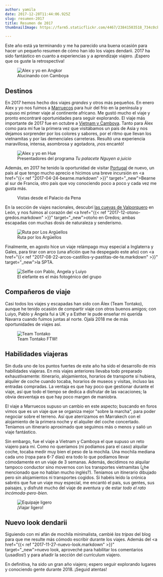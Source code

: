 ```yaml
---
author: yamila
date: 2017-12-28T11:44:06.925Z
slug: resumen-2017
title: Resumen de 2017
thumbnailImage: https://farm5.staticflickr.com/4467/23841503518_734c0cbda5_c.jpg

---
```


Este año está ya terminando y me ha parecido una buena ocasión para hacer un pequeño resumen de cómo han ido los viajes dendarii. 2017 ha sido fantástico en cuanto a experiencias y a aprendizaje viajero. ¡Espero que os guste la retrospectiva!

<!--more-->

<figure>
<img src="https://farm5.staticflickr.com/4467/23841503518_734c0cbda5_c.jpg" alt="Alex y yo en Angkor" />
<figcaption>Alucinando con Camboya</figcaption>
</figure>

## Destinos

En 2017 hemos hecho dos viajes <em>grandes</em> y otros más pequeños. En enero Alex y yo nos fuimos a <a href="/trips/marruecos-2017" target="_new">Marruecos</a> para huir del frío en la península y supuso mi primer viaje al continente africano. Me gustó mucho el viaje y pronto encontraré oportunidades para seguir explorando. El viaje más importante de 2017 fue en octubre a <a href="/trips/vietnam-2017" target="_new">Vietnam y Camboya</a>. Tanto para Álex como para mí fue la primera vez que visitábamos un país de Asia y nos dejamos sorprender por los colores y sabores, por el ritmo que llevan los vietnamitas y por las demenciales carreteras. Resultó una experiencia maravillosa, intensa, asombrosa y agotadora, ¡nos encantó!

<figure>
<img src="https://farm5.staticflickr.com/4461/36865268493_fde6c733bd_c.jpg"  alt="Alex y yo en Hue" />
<figcaption>Presentadores del programa <em>Tu palacete Nguyen a juicio</em></figcaption>
</figure>


Además, en 2017 he tenido la oportunidad de visitar <a href="/trips/portugal-2017" target="_new">Portugal</a> de nuevo, un país al que tengo mucho aprecio e hicimos una breve incursión en <a href="{{< ref "2017-04-24-bearne.markdown" >}}" target="_new">Bearne</a> al sur de Francia, otro país que voy conociendo poco a poco y cada vez me gusta más.

<figure>
<img src="https://farm5.staticflickr.com/4187/34409242216_e879f4d408_c.jpg" alt=""/>
<figcaption>Vistas desde el Palacio da Pena</figcaption>
</figure>

En la sección de viajes nacionales, descubrí <a href="/trips/león-2017" target="_new">las cuevas de Valporquero</a> en León, y nos fuimos al corazón del <a href="{{< ref "2017-12-otono-gredos.markdown" >}}" target="_new">otoño en Gredos</a>; ambas escapadas con muchas dosis de naturaleza y senderismo.

<figure>
<img src="https://farm4.staticflickr.com/3736/33446505331_964ba6780d_c.jpg" alt="Ruta por Los Argüellos" />
<figcaption>Ruta por los Argüellos</figcaption>
</figure>

Finalmente, en agosto hice un viaje relámpago muy especial a Inglaterra y Gales, para tirar con arco (una afición que ha despegado este año) con <a href="{{< ref "2017-08-22-arcos-castillos-y-pastitas-de-te.markdown" >}}" target="_new">la SPTA</a>.

<figure>
<img src="https://farm5.staticflickr.com/4332/36333588850_642d61f634_c.jpg" alt="Selfie con Pablo, Angela y Luiyo"  />
<figcaption>El elefante es el más fotogénico del grupo</figcaption>
</figure>

## Compañeros de viaje

Casi todos los viajes y escapadas han sido con Álex (Team Tontako), aunque he tenido ocasión de compartir viaje con otros buenos amigos; con Luiyo, Pablo y Ángela fui a UK y a Esther le pude enseñar mi querida Navarra cuando fuimos juntas al norte. Ojalá 2018 me de más oportunidades de viajes así.

<figure>
<img src="https://farm5.staticflickr.com/4463/37084138504_9230c780fa_c.jpg" alt="Team Tontako" />
<figcaption>Team Tontako FTW!</figcaption>
</figure>

## Habilidades viajeras

Sin duda uno de los puntos fuertes de este año ha sido el desarrollo de mis habilidades viajeras. En mis viajes anteriores llevaba todo preparado exhaustivamente: itinerario, alojamientos, horarios de transporte si hubiera, alquiler de coche cuando tocaba, horarios de museos y visitas, incluso las entradas compradas. La ventaja es que hay poco que gestionar durante el viaje, así que todo el tiempo se dedica a disfrutar de las vacaciones; la obvia desventaja es que hay poco margen de maniobra.

El viaje a Marruecos supuso un cambio en este aspecto; buscando en foros vimos que es un viaje que se organiza mejor "sobre la marcha", para poder negociar sobre el terreno. Así que aterrizamos en Marrakech con el alojamiento de la primera noche y el alquiler del coche concertado. Teníamos un itinerario aproximado que seguimos más o menos y salió un viaje fantástico.

Sin embargo, fue el viaje a Vietnam y Camboya el que supuso un reto viajero para mí. Como no queríamos (ni podíamos para el caso) alquilar coche, tocaba medir muy bien el peso de la mochila. Una mochila mediana cada uno (ropa para 6-7 días) era todo lo que podíamos llevar cómodamente en un viaje de 3 semanas. Además, decidimos no alquilar tampoco conductor sino movernos con los transportes vietnamitas (¿he mencionado que no hablan mucho inglés?). Teníamos un itinerario dibujado pero sin alojamientos ni transportes cogidos. Si habéis leído la crónica sabréis que fue un viaje muy especial, me encantó el país, sus gentes, sus paisajes, y disfruté mucho del viaje de aventura y de estar <em>todo el rato incómoda-pero-bien</em>.

<figure>
<img src="https://farm5.staticflickr.com/4476/37784961861_95696d49e5_c.jpg" alt="Equipaje ligero"/>
<figcaption>¡Viajar ligero!</figcaption>
</figure>

## Nuevo look dendarii

Siguiendo con mi afán de mochila minimalista, cambié <em>las tripas</em> del blog para que me resulte más cómodo escribir durante los viajes. Además del <a href="{{< ref "2017-11-27-nuevo-look.markdown" >}}" target="_new">nuevo look</a>, aproveché para habilitar los comentarios (¡usadlos!) y para añadir la sección del currículum viajero.

En definitiva, ha sido un gran año viajero; espero seguir explorando lugares y conociendo gente durante 2018. ¡Seguid atentas!
